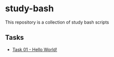 # study-bash

This repository is a collection of study bash scripts

## Tasks

- [Task 01 - Hello World!](task-01)
